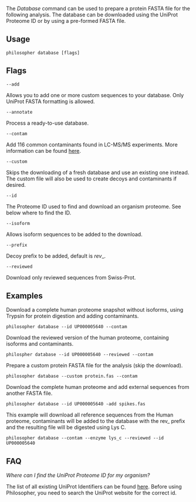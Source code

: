 The _Database_ command can be used to prepare a protein FASTA file for the following analysis. The database can be downloaded using the UniProt Proteome ID or by using a pre-formed FASTA file.


## Usage

`philosopher database [flags]`


## Flags

`--add`

Allows you to add one or more custom sequences to your database. Only UniProt FASTA formatting is allowed.

`--annotate`

Process a ready-to-use database.

`--contam`

Add 116 common contaminants found in LC-MS/MS experiments. More information can be found [here](http://www.thegpm.org/crap/).

`--custom`

Skips the downloading of a fresh database and use an existing one instead. The custom file will also be used to create decoys and contaminants if desired.

`--id`

The Proteome ID used to find and download an organism proteome. See below where to find the ID.

`--isoform`

Allows isoform sequences to be added to the download.

`--prefix`

Decoy prefix to be added, default is _rev__.

`--reviewed`

Download only reviewed sequences from Swiss-Prot.


## Examples

Download a complete human proteome snapshot without isoforms, using Trypsin for protein digestion and adding contaminants.

`philosopher database --id UP000005640 --contam`

Download the reviewed version of the human proteome, containing isoforms and contaminants.

`philospher database --id UP000005640 --reviewed --contam`

Prepare a custom protein FASTA file for the analysis (skip the download).

`philosopher database --custom protein.fas --contam`

Download the complete human proteome and add external sequences from another FASTA file.

`philosopher database --id UP000005640 -add spikes.fas`

This example will download all reference sequences from the Human proteome, contaminants will be added to the database with the rev_ prefix and the resulting file will be digested using Lys C.

`philosopher database --contam --enzyme lys_c --reviewed --id UP000005640`


## FAQ

_Where can I find the UniProt Proteome ID for my organism?_

The list of all existing UniProt Identifiers can be found [here](http://www.uniprot.org/proteomes/). Before using Philosopher, you need to search the UniProt website for the correct id.
